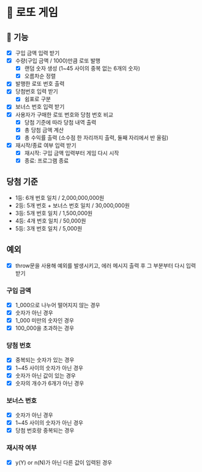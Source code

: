 # 🎰 로또 게임
## 🧰 기능

- [X] 구입 금액 입력 받기
- [X] 수량(구입 금액 / 1000)만큼 로또 발행
    - [X] 랜덤 숫자 생성 (1~45 사이의 중복 없는 6개의 숫자)
    - [X] 오름차순 정렬
- [X] 발행한 로또 번호 출력
- [X] 당첨번호 입력 받기
    - [X] 쉼표로 구분
- [X] 보너스 번호 입력 받기
- [X] 사용자가 구매한 로또 번호와 당첨 번호 비교
    - [X] 당첨 기준에 따라 당첨 내역 출력
    - [X] 총 당첨 금액 계산
    - [X] 총 수익률 출력 (소수점 한 자리까지 출력, 둘째 자리에서 반 올림)
- [X] 재시작/종료 여부 입력 받기
    - [X] 재시작: 구입 금액 입력부터 게임 다시 시작
    - [X] 종료: 프로그램 종료

## 당첨 기준

- 1등: 6개 번호 일치 / 2,000,000,000원
- 2등: 5개 번호 + 보너스 번호 일치 / 30,000,000원
- 3등: 5개 번호 일치 / 1,500,000원
- 4등: 4개 번호 일치 / 50,000원
- 5등: 3개 번호 일치 / 5,000원

## 예외
- [X] throw문을 사용해 예외를 발생시키고, 에러 메시지 출력 후 그 부분부터 다시 입력 받기
### 구입 금액
- [X] 1_000으로 나누어 떨어지지 않는 경우
- [X] 숫자가 아닌 경우
- [X] 1_000 미만의 숫자인 경우
- [X] 100_000을 초과하는 경우

### 당첨 번호
- [X] 중복되는 숫자가 있는 경우
- [X] 1~45 사이의 숫자가 아닌 경우
- [X] 숫자가 아닌 값이 있는 경우
- [X] 숫자의 개수가 6개가 아닌 경우

### 보너스 번호
- [X] 숫자가 아닌 경우
- [X] 1~45 사이의 숫자가 아닌 경우
- [X] 당첨 번호랑 중복되는 경우

### 재시작 여부
- [X] y(Y) or n(N)가 아닌 다른 값이 입력된 경우